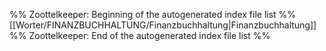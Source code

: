 %% Zoottelkeeper: Beginning of the autogenerated index file list  %%
 [[Worter/FINANZBUCHHALTUNG/Finanzbuchhaltung|Finanzbuchhaltung]]
%% Zoottelkeeper: End of the autogenerated index file list  %%
